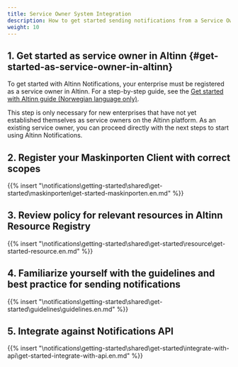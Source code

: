 ```yaml
---
title: Service Owner System Integration
description: How to get started sending notifications from a Service Owner System
weight: 10
---
```


## 1. Get started as service owner in Altinn {#get-started-as-service-owner-in-altinn}

To get started with Altinn Notifications, your enterprise must be registered as a service owner in Altinn. 
For a step-by-step guide, see the [Get started with Altinn guide (Norwegian language only)](https://www.altinndigital.no/kom-i-gang/guide-kom-i-gang-med-altinn/).

This step is only necessary for new enterprises that have not yet established
themselves as service owners on the Altinn platform. As an existing service owner, 
you can proceed directly with the next steps to start using Altinn Notifications.


## 2. Register your Maskinporten Client with correct scopes

{{% insert "\notifications\getting-started\shared\get-started\maskinporten\get-started-maskinporten.en.md" %}}

## 3. Review policy for relevant resources in Altinn Resource Registry

{{% insert "\notifications\getting-started\shared\get-started\resource\get-started-resource.en.md" %}}


## 4. Familiarize yourself with the guidelines and best practice for sending notifications
{{% insert "\notifications\getting-started\shared\get-started\guidelines\guidelines.en.md" %}}

## 5. Integrate against Notifications API

{{% insert "\notifications\getting-started\shared\get-started\integrate-with-api\get-started-integrate-with-api.en.md" %}}
